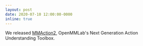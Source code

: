 ```yaml
---
layout: post
date: 2020-07-10 12:00:00-0000
inline: true
---
```


We released <a href="https://github.com/open-mmlab/mmaction2">MMAction2</a>, OpenMMLab's Next Generation Action Understanding Toolbox.


